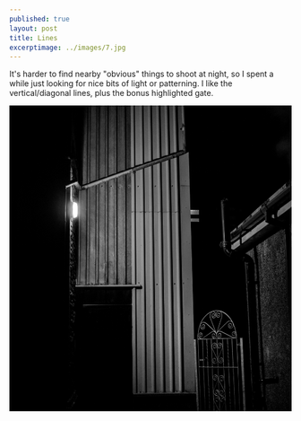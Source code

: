 ```yaml
---
published: true
layout: post
title: Lines 
excerptimage: ../images/7.jpg
---
```


It's harder to find nearby "obvious" things to shoot at night, so I spent a while just looking for nice bits of light or patterning. I like the vertical/diagonal lines, plus the bonus highlighted gate. 

![Image 7/365](../images/7.jpg)